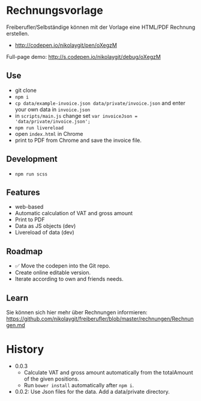 # Rechnungsvorlage

Freiberufler/Selbständige können mit der Vorlage eine HTML/PDF Rechnung erstellen.

* http://codepen.io/nikolaygit/pen/oXegzM

Full-page demo: http://s.codepen.io/nikolaygit/debug/oXegzM

## Use

* git clone
* ```npm i```
* ```cp data/example-invoice.json data/private/invoice.json``` and enter your own data in ```invoice.json```
* in ```scripts/main.js``` change set ```var invoiceJson = 'data/private/invoice.json';```
* ```npm run livereload```
* open ```index.html``` in Chrome
* print to PDF from Chrome and save the invoice file.

## Development

* ```npm run scss```

## Features

* web-based
* Automatic calculation of VAT and gross amount
* Print to PDF
* Data as JS objects (dev)
* Livereload of data (dev)

## Roadmap

* :white_check_mark: Move the codepen into the Git repo.
* Create online editable version.
* Iterate according to own and friends needs.

## Learn

Sie können sich hier mehr über Rechnungen informieren: https://github.com/nikolaygit/freiberufler/blob/master/rechnungen/Rechnungen.md

# History

* 0.0.3
    * Calculate VAT and gross amount automatically from the totalAmount of the given positions.
    * Run ``bower install`` automatically after ``npm i``. 
* 0.0.2: Use Json files for the data. Add a data/private directory.
